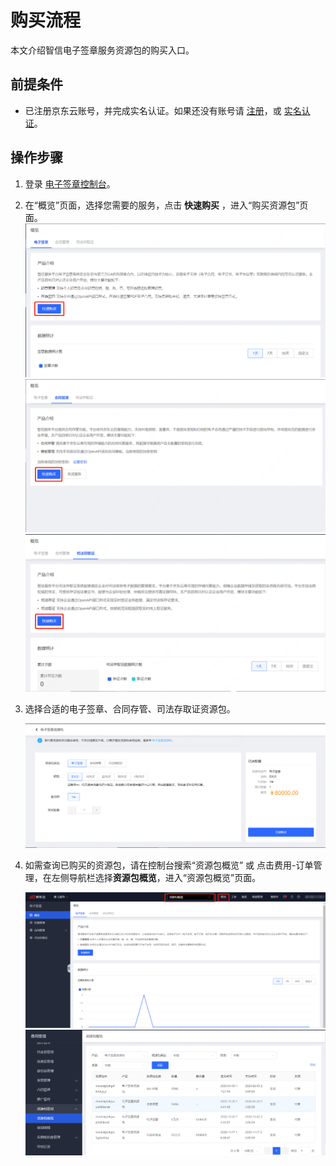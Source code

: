 # 购买流程

本文介绍智信电子签章服务资源包的购买入口。

## 前提条件

- 已注册京东云账号，并完成实名认证。如果还没有账号请 [注册](https://accounts.jdcloud.com/p/regPage?source=jdcloud&ReturnUrl=//uc.jdcloud.com/passport/complete?returnUrl=http://uc.jdcloud.com/redirect/loginRouter?returnUrl=https%3A%2F%2Fwww.jdcloud.com%2Fhelp%2Fdetail%2F734%2FisCatalog%2F1)，或 [实名认证](https://uc.jdcloud.com/account/certify)。

## 操作步骤

1. 登录 [电子签章控制台](https://cloudsign-console.jdcloud.com/sign)。

2. 在“概览”页面，选择您需要的服务，点击 **快速购买** ，进入“购买资源包”页面。 ![资源包快速购买](/image/Electronic-Signature/资源包快速购买-电子签章.png) ![资源包快速购买](/image/Electronic-Signature/资源包快速购买-合同管理.png) ![资源包快速购买](/image/Electronic-Signature/资源包快速购买-司法存取证.png)

3. 选择合适的电子签章、合同存管、司法存取证资源包。

   ![购买资源包](/image/Electronic-Signature/购买资源包new.png)

4. 如需查询已购买的资源包，请在控制台搜索“资源包概览” 或 点击费用-订单管理，在左侧导航栏选择**资源包概览**，进入“资源包概览”页面。
 
   ![资源包管理](/image/Electronic-Signature/资源包管理new.png)
  ![资源包概览](/image/Electronic-Signature/资源包概览new.png)
